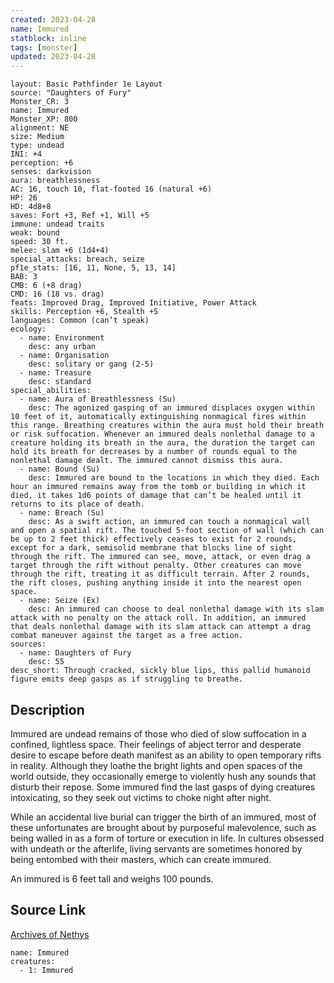 ```yaml
---
created: 2023-04-28
name: Immured
statblock: inline
tags: [monster]
updated: 2023-04-28
---
```

```statblock
layout: Basic Pathfinder 1e Layout
source: "Daughters of Fury"
Monster_CR: 3
name: Immured
Monster_XP: 800
alignment: NE
size: Medium
type: undead
INI: +4
perception: +6
senses: darkvision
aura: breathlessness
AC: 16, touch 10, flat-footed 16 (natural +6)
HP: 26
HD: 4d8+8
saves: Fort +3, Ref +1, Will +5
immune: undead traits
weak: bound
speed: 30 ft.
melee: slam +6 (1d4+4)
special_attacks: breach, seize
pf1e_stats: [16, 11, None, 5, 13, 14]
BAB: 3
CMB: 6 (+8 drag)
CMD: 16 (18 vs. drag)
feats: Improved Drag, Improved Initiative, Power Attack
skills: Perception +6, Stealth +5
languages: Common (can’t speak)
ecology:
  - name: Environment
    desc: any urban
  - name: Organisation
    desc: solitary or gang (2-5)
  - name: Treasure
    desc: standard
special_abilities:
  - name: Aura of Breathlessness (Su)
    desc: The agonized gasping of an immured displaces oxygen within 10 feet of it, automatically extinguishing nonmagical fires within this range. Breathing creatures within the aura must hold their breath or risk suffocation. Whenever an immured deals nonlethal damage to a creature holding its breath in the aura, the duration the target can hold its breath for decreases by a number of rounds equal to the nonlethal damage dealt. The immured cannot dismiss this aura.
  - name: Bound (Su)
    desc: Immured are bound to the locations in which they died. Each hour an immured remains away from the tomb or building in which it died, it takes 1d6 points of damage that can’t be healed until it returns to its place of death.
  - name: Breach (Su)
    desc: As a swift action, an immured can touch a nonmagical wall and open a spatial rift. The touched 5-foot section of wall (which can be up to 2 feet thick) effectively ceases to exist for 2 rounds, except for a dark, semisolid membrane that blocks line of sight through the rift. The immured can see, move, attack, or even drag a target through the rift without penalty. Other creatures can move through the rift, treating it as difficult terrain. After 2 rounds, the rift closes, pushing anything inside it into the nearest open space.
  - name: Seize (Ex)
    desc: An immured can choose to deal nonlethal damage with its slam attack with no penalty on the attack roll. In addition, an immured that deals nonlethal damage with its slam attack can attempt a drag combat maneuver against the target as a free action.
sources:
  - name: Daughters of Fury
    desc: 55
desc_short: Through cracked, sickly blue lips, this pallid humanoid figure emits deep gasps as if struggling to breathe.
```
## Description
Immured are undead remains of those who died of slow suffocation in a confined, lightless space. Their feelings of abject terror and desperate desire to escape before death manifest as an ability to open temporary rifts in reality. Although they loathe the bright lights and open spaces of the world outside, they occasionally emerge to violently hush any sounds that disturb their repose. Some immured find the last gasps of dying creatures intoxicating, so they seek out victims to choke night after night.

While an accidental live burial can trigger the birth of an immured, most of these unfortunates are brought about by purposeful malevolence, such as being walled in as a form of torture or execution in life. In cultures obsessed with undeath or the afterlife, living servants are sometimes honored by being entombed with their masters, which can create immured.

An immured is 6 feet tall and weighs 100 pounds.
## Source Link
[Archives of Nethys](https://aonprd.com/MonsterDisplay.aspx?ItemName=Immured)
```encounter-table
name: Immured
creatures:
  - 1: Immured
```
